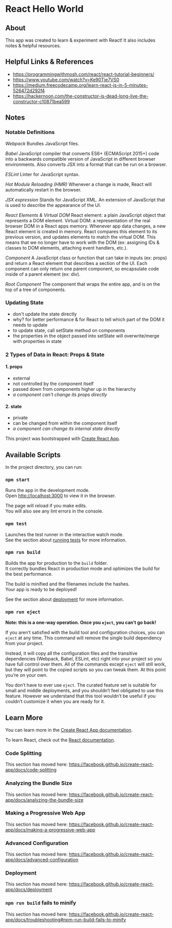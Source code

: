 # React Hello World

## About

This app was created to learn & experiment with React! It also includes notes & helpful resources.

## Helpful Links & References

- https://programmingwithmosh.com/react/react-tutorial-beginners/
- https://www.youtube.com/watch?v=Ke90Tje7VS0
- https://medium.freecodecamp.org/learn-react-js-in-5-minutes-526472d292f4
- https://hackernoon.com/the-constructor-is-dead-long-live-the-constructor-c10871bea599

## Notes

### Notable Definitions

*Webpack*
Bundles JavaScript files.

*Babel*
JavaScript compiler that converts ES6+ (ECMAScript 2015+) code into a backwards compatible version of JavaScript in different browser environments. Also converts JSX into a format that can be run on a browser.

*ESLint*
Linter for JavaScript syntax.

*Hot Module Reloading (HMR)*
Whenever a change is made, React will automatically restart in the browser.

*JSX expression*
Stands for JavaScript XML. An extension of JavaScript that is used to describe the appearance of the UI.

*React Elements & Virtual DOM*
React element: a plain JavaScript object that represents a DOM element. Virtual DOM: a representation of the real browser DOM in a React apps memory. Whenever app data changes, a new React element is created in memory. React compares this element to its previous version, and updates elements to match the virtual DOM. This means that we no longer have to work with the DOM (ex: assigning IDs & classes to DOM elements, attaching event handlers, etc.).

*Component*
A JavaScript class or function that can take in inputs (ex: props) and return a React element that describes a section of the UI.
Each component can only return one parent component, so encapsulate code inside of a parent element (ex: div).

*Root Component*
The component that wraps the entire app, and is on the top of a tree of components.

### Updating State

- don't update the state directly
- why? for better performance & for React to tell which part of the DOM it needs to update
- to update state, call setState method on components
- the properties in the object passed into setState will overwrite/merge with properties in state

### 2 Types of Data in React: Props & State

#### 1. props
- external
- not controlled by the component itself
- passed down from components higher up in the hierarchy
- *a component can't change its props directly*

#### 2. state
- private
- can be changed from within the component itself
- *a component can change its internal state directly*

This project was bootstrapped with [Create React App](https://github.com/facebook/create-react-app).

## Available Scripts

In the project directory, you can run:

### `npm start`

Runs the app in the development mode.<br>
Open [http://localhost:3000](http://localhost:3000) to view it in the browser.

The page will reload if you make edits.<br>
You will also see any lint errors in the console.

### `npm test`

Launches the test runner in the interactive watch mode.<br>
See the section about [running tests](https://facebook.github.io/create-react-app/docs/running-tests) for more information.

### `npm run build`

Builds the app for production to the `build` folder.<br>
It correctly bundles React in production mode and optimizes the build for the best performance.

The build is minified and the filenames include the hashes.<br>
Your app is ready to be deployed!

See the section about [deployment](https://facebook.github.io/create-react-app/docs/deployment) for more information.

### `npm run eject`

**Note: this is a one-way operation. Once you `eject`, you can’t go back!**

If you aren’t satisfied with the build tool and configuration choices, you can `eject` at any time. This command will remove the single build dependency from your project.

Instead, it will copy all the configuration files and the transitive dependencies (Webpack, Babel, ESLint, etc) right into your project so you have full control over them. All of the commands except `eject` will still work, but they will point to the copied scripts so you can tweak them. At this point you’re on your own.

You don’t have to ever use `eject`. The curated feature set is suitable for small and middle deployments, and you shouldn’t feel obligated to use this feature. However we understand that this tool wouldn’t be useful if you couldn’t customize it when you are ready for it.

## Learn More

You can learn more in the [Create React App documentation](https://facebook.github.io/create-react-app/docs/getting-started).

To learn React, check out the [React documentation](https://reactjs.org/).

### Code Splitting

This section has moved here: https://facebook.github.io/create-react-app/docs/code-splitting

### Analyzing the Bundle Size

This section has moved here: https://facebook.github.io/create-react-app/docs/analyzing-the-bundle-size

### Making a Progressive Web App

This section has moved here: https://facebook.github.io/create-react-app/docs/making-a-progressive-web-app

### Advanced Configuration

This section has moved here: https://facebook.github.io/create-react-app/docs/advanced-configuration

### Deployment

This section has moved here: https://facebook.github.io/create-react-app/docs/deployment

### `npm run build` fails to minify

This section has moved here: https://facebook.github.io/create-react-app/docs/troubleshooting#npm-run-build-fails-to-minify
